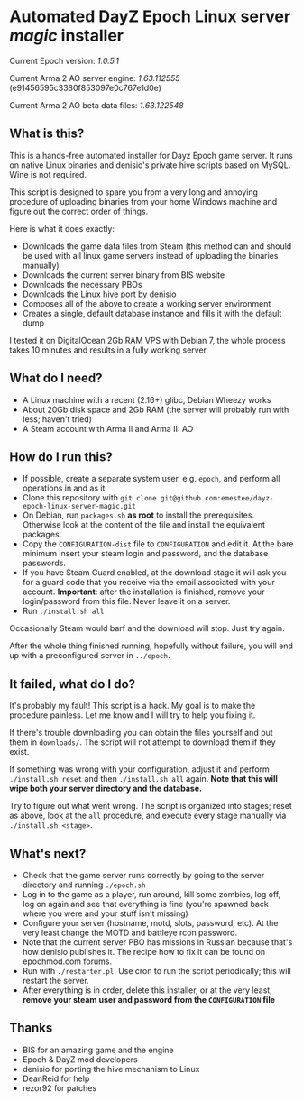 Automated DayZ Epoch Linux server _magic_ installer
===========================================

Current Epoch version: *1.0.5.1*

Current Arma 2 AO server engine: *1.63.112555* (e91456595c3380f853097e0c767e1d0e)

Current Arma 2 AO beta data files: *1.63.122548*

What is this?
-------------

This is a hands-free automated installer for Dayz Epoch game
server. It runs on native Linux binaries and denisio's private hive scripts
based on MySQL. Wine is not required.

This script is designed to spare you from a very long and annoying procedure of uploading
binaries from your home Windows machine and figure out the correct order of things.

Here is what it does exactly:

* Downloads the game data files from Steam (this method can and should be used with
   all linux game servers instead of uploading the binaries manually)
* Downloads the current server binary from BIS website
* Downloads the necessary PBOs
* Downloads the Linux hive port by denisio
* Composes all of the above to create a working server environment
* Creates a single, default database instance and fills it with the default dump

I tested it on DigitalOcean 2Gb RAM VPS with Debian 7, the whole
process takes 10 minutes and results in a fully working server.

What do I need?
---------------

* A Linux machine with a recent (2.16+) glibc, Debian Wheezy works
* About 20Gb disk space and 2Gb RAM (the server will probably run with less; haven't tried)
* A Steam account with Arma II and Arma II: AO

How do I run this?
------------------

* If possible, create a separate system user, e.g. `epoch`, and perform all operations in and as it
* Clone this repository with `git clone git@github.com:emestee/dayz-epoch-linux-server-magic.git`
* On Debian, run `packages.sh` **as root** to install the prerequisites. Otherwise look at the content of the file
  and install the equivalent packages.
* Copy the `CONFIGURATION-dist` file to `CONFIGURATION` and edit it. At the bare minimum insert your steam login and password,
  and the database passwords.
* If you have Steam Guard enabled, at the download stage it will ask you for a guard code that you receive via the email
  associated with your account.  **Important**: after the installation is finished, remove your login/password from this file.
  Never leave it on a server.
* Run `./install.sh all`

Occasionally Steam would barf and the download will stop. Just try again.

After the whole thing finished running, hopefully without failure, you
will end up with a preconfigured server in `../epoch`.

It failed, what do I do?
------------------------

It's probably my fault! This script is a hack. My goal is to make the
procedure painless. Let me know and I will try to help you fixing it.

If there's trouble downloading you can obtain the files yourself and put them in `downloads/`. The script
will not attempt to download them if they exist.

If something was wrong with your configuration, adjust it and perform
`./install.sh reset` and then `./install.sh all` again. **Note that this
will wipe both your server directory and the database.**

Try to figure out what went wrong. The script is organized into
stages; reset as above, look at the `all` procedure, and execute every stage manually
via `./install.sh <stage>`.

What's next?
------------

* Check that the game server runs correctly by going to the server directory and running `./epoch.sh`
* Log in to the game as a player, run around, kill some zombies, log off, log on again and see that everything is fine (you're 
  spawned back where you were and your stuff isn't missing)
* Configure your server (hostname, motd, slots, password, etc). At the very least change the MOTD and battleye rcon password.
* Note that the current server PBO has missions in Russian because that's how denisio publishes it. The recipe how to fix it can be found on epochmod.com forums.
* Run with `./restarter.pl`. Use cron to run the script periodically; this will restart the server.
* After everything is in order, delete this installer, or at the very least, **remove your steam user and password from the `CONFIGURATION` file**

Thanks
------

* BIS for an amazing game and the engine
* Epoch & DayZ mod developers 
* denisio for porting the hive mechanism to Linux
* DeanReid for help
* rezor92 for patches
